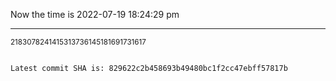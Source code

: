 Now the time is 2022-07-19 18:24:29 pm

---

<small>2183078241415313736145181691731617</small>

```txt

Latest commit SHA is: 829622c2b458693b49480bc1f2cc47ebff57817b
```
